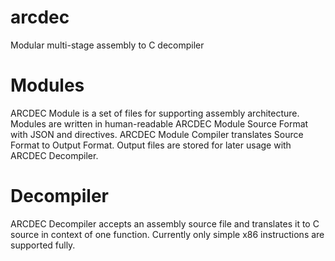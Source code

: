 # arcdec
Modular multi-stage assembly to C decompiler

# Modules

ARCDEC Module is a set of files for supporting assembly architecture.
Modules are written in human-readable ARCDEC Module Source Format with JSON and directives.
ARCDEC Module Compiler translates Source Format to Output Format.
Output files are stored for later usage with ARCDEC Decompiler.

# Decompiler

ARCDEC Decompiler accepts an assembly source file and translates it to C source in context of one function.
Currently only simple x86 instructions are supported fully.
